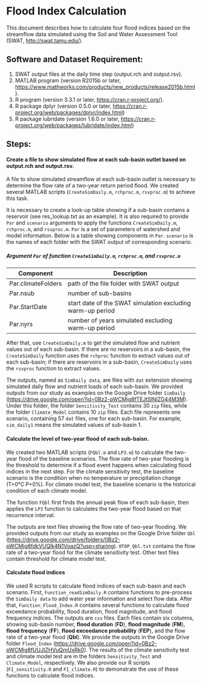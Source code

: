 # Flood Index Calculation

This document describes how to calculate four flood indices based on the streamflow data simulated using the Soil and Water Assessment Tool (SWAT, http://swat.tamu.edu/).

## Software and Dataset Requirement:
1.	SWAT output files at the daily time step (output.rch and output.rsv).
2.	MATLAB program (version R2015b or later, https://www.mathworks.com/products/new_products/release2015b.html). 
3.	R program (version 3.3.1 or later, https://cran.r-project.org/).
4.	R package dplyr (version 0.5.0 or later, https://cran.r-project.org/web/packages/dplyr/index.html) 
5.	R package lubridate (version 1.6.0 or later, https://cran.r-project.org/web/packages/lubridate/index.html) 

## Steps:

#### Create a file to show simulated flow at each sub-basin outlet based on output.rch and output.rsv.

A file to show simulated streamflow at each sub-basin outlet is necessary to determine the flow rate of a two-year return period flood. We created several MATLAB scripts (`CreateSimDaily.m`, `rchproc.m`, `rsvproc.m`) to achieve this task.  

It is necessary to create a look-up table showing if a sub-basin contains a reservoir (see res_lookup.txt as an example). It is also required to provide `Par` and `scenario` arguments to apply the functions `CreateSimDaily.m`, `rchproc.m`, and `rsvproc.m`. `Par` is a set of parameters of watershed and model information. Below is a table showing components in `Par`. `scenario` is  the names of each folder with the SWAT output of corresponding scenario. 

##### Argument `Par` of function `CreateSimDaily.m`, `rchproc.m`, and `rsvproc.m`
|Component|Description|
|-----------|-----------|
|Par.climateFolders|path of the file folder with SWAT output|
|Par.nsub|number of sub-basins|
|Par.StartDate|start date of the SWAT simulation excluding warm-up period|
|Par.nyrs|number of years simulated excluding warm-up period|

After that, use `CreateSimDaily.m` to get the simulated flow and nutrient values out of each sub-basin. If there are no reservoirs in a sub-basin, the `CreateSimDaily` function uses the `rchproc` function to extract values out of each sub-basin; if there are reservoirs in a sub-basin, `CreateSimDaily` uses the `rsvproc` function to extract values.  

The outputs, named as `SimDaily data`, are files with `dat` extension showing simulated daily flow and nutrient loads of each sub-basin. We provided outputs from our study as examples on the Google Drive folder `SimDaily` (https://drive.google.com/open?id=0Bz2-pWCMig8fTEJtSlNIZG44M3M). Under this folder, the folder `Sensitivity_Test` contains 30 `zip` files, while the folder `Climate_Model` contains 10 `zip` files. Each file represents one scenario, containing 57 `dat` files, one for each sub-basin. For example, `sim_daily1` means the simulated values of sub-basin 1.  

#### Calculate the level of two-year flood of each sub-baisn.

We created two MATLAB scripts (`FQbl.m` and `LP3.m`) to calculate the two-year flood of the baseline scenarios. The flow rate of two-year flooding is the threshold to determine if a flood event happens when calculating flood indices in the next step. For the climate sensitivity test, the baseline scenario is the condition when no temperature or precipitation change (T+0°C P+0%). For climate model test, the baseline scenario is the historical condition of each climate model.   

The function `FQbl` first finds the annual peak flow of each sub-basin, then applies the `LP3` function to calculates the two-year flood based on that recurrence interval.   

The outputs are text files showing the flow rate of two-year flooding. We provided outputs from our study as examples on the Google Drive folder `Qbl` (https://drive.google.com/drive/folders/0Bz2-pWCMig8fdkVUQlk4N1VoazQ?usp=sharing). `0T0P_Qbl.txt` contains the flow rate of a two-year flood for the climate sensitivity test. Other text files contain threshold for climate model test.

#### Calculate flood indices

We used R scripts to calculate flood indices of each sub-basin and each scenario. First, `Function_readSimDaily.R` contains functions to pre-process the `SimDaily data` to add water year information and select flow data. After that, `Function_Flood_Index.R` contains several functions to calculate flood exceedance probability, flood duration, flood magnitude, and flood frequency indices. The outputs are `csv` files. Each files contain six columns, showing sub-basin number, **flood duration** (**FD**), **flood magnitude** (**FM**), **flood frequency** (**FF**), **flood exceedance probability** (**FEP**), and the flow rate of a two-year flood (**Qbl**). We provide the outputs in the Google Drive folder `Flood_Index` (https://drive.google.com/open?id=0Bz2-pWCMig8fUUJIZHVuQmUxRk0). The results of the climate sensitivity test and climate model test are in the folders `Sensitivity_Test` and `Climate_Model`, respectively. We also provide our R scripts (`FI_sensitivity.R` and `FI_climate.R`) to demonstrate the use of these functions to calculate flood indices.

